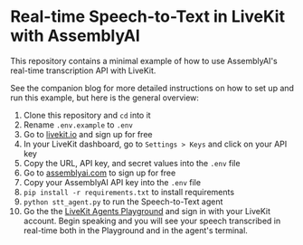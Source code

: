 # Real-time Speech-to-Text in LiveKit with AssemblyAI

This repository contains a minimal example of how to use AssemblyAI's real-time transcription API with LiveKit. 


See the companion blog for more detailed instructions on how to set up and run this example, but here is the general overview:

1. Clone this repository and `cd` into it
2. Rename `.env.example` to `.env`
3. Go to [livekit.io](https://livekit.io) and sign up for free
4. In your LiveKit dashboard, go to `Settings > Keys` and click on your API key
5. Copy the URL, API key, and secret values into the `.env` file
6. Go to [assemblyai.com](https://www.assemblyai.com/dashboard/signup?utm_source=blog&utm_medium=internal-link&utm_campaign=livekit-realtime-speech-to-text) to sign up for free
7. Copy your AssemblyAI API key into the `.env` file
8. `pip install -r requirements.txt` to install requirements
9. `python stt_agent.py` to run the Speech-to-Text agent
10. Go the the [LiveKit Agents Playground](https://agents-playground.livekit.io/) and sign in with your LiveKit account. Begin speaking and you will see your speech transcribed in real-time both in the Playground and in the agent's terminal.

